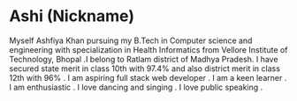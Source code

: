 # Ashi (Nickname)

Myself Ashfiya Khan pursuing my B.Tech in Computer science and engineering with specialization in Health Informatics from Vellore Institute of Technology, Bhopal .I belong to Ratlam district of Madhya Pradesh.
I have secured state merit in class 10th with 97.4% and also district merit in class 12th with 96% .
I am aspiring full stack web developer .
I am a keen learner .
I am enthusiastic .
I love dancing and singing .
I love public speaking .
